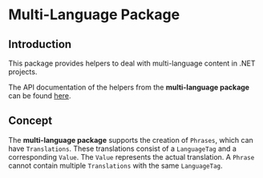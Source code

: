 # Multi-Language Package

## Introduction
This package provides helpers to deal with multi-language content in .NET projects.

The API documentation of the helpers from the **multi-language package** can be found [here](api/index.md).

## Concept
The **multi-language package** supports the creation of `Phrases`, which can have `Translations`. These translations consist of a `LanguageTag` and a corresponding `Value`. 
The `Value` represents the actual translation. A `Phrase` cannot contain multiple `Translations` with the same `LanguageTag`.